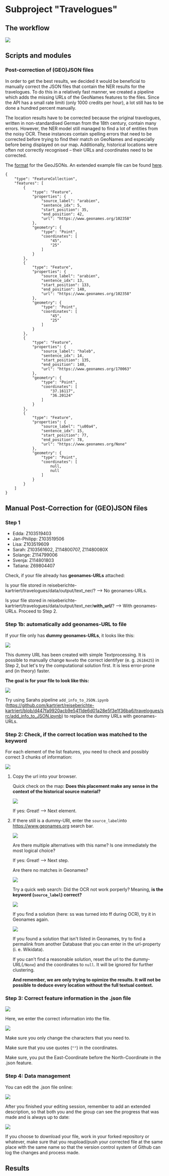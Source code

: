 # Subproject "Travelogues"

## The workflow
![](data/workflow.png)

## Scripts and modules


### Post-correction of (GEO)JSON files

In order to get the best results, we decided it would be beneficial to manually correct the JSON files
that contain the NER results for the travelogues. To do this in a relatively fast manner, we
created a pipeline which adds the missing URLs of the GeoNames features to the files. Since the API has a small rate limiti
(only 1000 credits per hour), a lot still has to be done a hundred percent manually.

The location results have to be corrected because the original travelogues, written in non-standardised German from the 18th century,
contain many errors. However, the NER model still managed to find a lot of entities from the noisy OCR. These instances contain
spelling errors that need to be corrected before trying to find their match on GeoNames and especially
before being displayed on our map. Additionally, historical locations were often not correctly recognised – their URLs and coordinates
need to be corrected.

The [format](https://en.wikipedia.org/wiki/GeoJSON) for the GeoJSONs.
An extended example file can be found [here](./data/output/text_ner/with_url/Z11480080X.json).
```
{
    "type": "FeatureCollection",
    "features": [
        {
            "type": "Feature",
            "properties": {
                "source_label": "arabien",
                "sentence_idx": 5,
                "start_position": 35,
                "end_position": 42,
                "url": "https://www.geonames.org/102358"
            },
            "geometry": {
                "type": "Point",
                "coordinates": [
                    "45",
                    "25"
                ]
            }
        },
        {
            "type": "Feature",
            "properties": {
                "source_label": "arabien",
                "sentence_idx": 13,
                "start_position": 133,
                "end_position": 140,
                "url": "https://www.geonames.org/102358"
            },
            "geometry": {
                "type": "Point",
                "coordinates": [
                    "45",
                    "25"
                ]
            }
        },
        {
            "type": "Feature",
            "properties": {
                "source_label": "haleb",
                "sentence_idx": 14,
                "start_position": 135,
                "end_position": 140,
                "url": "https://www.geonames.org/170063"
            },
            "geometry": {
                "type": "Point",
                "coordinates": [
                    "37.16117",
                    "36.20124"
                ]
            }
        },
        {
            "type": "Feature",
            "properties": {
                "source_label": "\u00a4",
                "sentence_idx": 15,
                "start_position": 77,
                "end_position": 78,
                "url": "https://www.geonames.org/None"
            },
            "geometry": {
                "type": "Point",
                "coordinates": [
                    null,
                    null
                ]
            }
        }
    ]
}
```

## Manual Post-Correction for (GEO)JSON files

### Step 1

- Edda: Z103519403
- Jan-Philipp: Z103519506
- Lisa: Z103519609
- Sarah: Z103561602, Z114800707, Z11480080X 
- Solange: Z114799006
- Svenja: Z114801803
- Tatiana: Z69804407

Check, if your file already has **geonames-URLs** attached:

Is your file stored in reiseberichte-kartriert/travelogues/data/output/text_ner/? --> No geonames-URLs.

Is your file stored in reiseberichte-kartriert/travelogues/data/output/text_ner/**with_url/**? --> With geonames-URLs. Proceed to Step 2.

### Step 1b: automatically add geonames-URL to file

If your file only has **dummy geonames-URLs**, it looks like this: 

![](data/dummyurl.png)

This dummy URL has been created with simple Textprocessing. It is possible to manually change ```None```to the correct identifyer (e. g. ```2618425```) in Step 2, but let's try the computational solution first. It is less error-prone and (in theory) faster.

**The goal is for your file to look like this:**

![](data/geonamesurl.png)

Try using Sarahs pipeline ```add_info_to_JSON.ipynb``` (https://github.com/kartriert/reiseberichte-kartriert/blob/d447fa9920acb9e5411de6d01a28e5f3e1f36ba6/travelogues/src/add_info_to_JSON.ipynb) to replace the dummy URLs with geonames-URLs. 

### Step 2: Check, if the correct location was matched to the keyword

For each element of the list features, you need to check and possibly correct 3 chunks of information:

![](data/postcorrection.png)

1.  Copy the url into your browser. 
    
    Quick check on the map: **Does this placement make any sense in the context of the historical source material?**
    
    ![](data/postcorrection02.png)
    
    If yes: Great! --> Next element.
    
2.  If there still is a dummy-URl, enter the ```source_label```into https://www.geonames.org search bar.

    ![](data/postcorrectionkeffelsdorf.png)
    
    Are there multiple alternatives with this name? Is one immediately the most logical choice?
    
    If yes: Great! --> Next step.
    
    Are there no matches in Geonames? 
    
    ![](data/postcorrectionkeffelsdorf02.png)
    
    Try a quick web search: Did the OCR not work porperly? Meaning, **is the keyword (```source_label```) correct?**
    
    ![](data/postcorrectionkeffelsdorf03.png)
    
    If you find a solution (here: ss was turned into ff during OCR), try it in Geonames again.
    
    ![](data/postcorrectionkeffelsdorf04.png)
    
    If you found a solution that isn't listed in Geonames, try to find a permalink from another Database that you can enter in the url-property (i. e. Wikidata).
    
    If you can't find a reasonable solution, reset the url to the dummy-URL(```/None```) and the coordinates to ```null```. It will be ignored for further clustering.
    
    **And remember, we are only trying to opimize the results. It will not be possible to deduce every location without the full textual context.**
    
### Step 3: Correct feature information in the .json file
 
![](data/postcorrectionkeffelsdorf05.png)

Here, we enter the correct information into the file.

![](data/postcorrectionkeffelsdorf06.png)

Make sure you only change the characters that you need to.

Make sure that you use quotes (```""```) in the coordinates.

Make sure, you put the East-Coordinate before the North-Coordinate in the .json feature.

### Step 4: Data management

You can edit the .json file online:

![](data/datamanagement.png)

After you finished your editing session, remember to add an extended description, so that both you and the group can see the progress that was made and is always up to date:

![](data/datamanagement02.png)

If you choose to download your file, work in your forked repository or whatever, make sure that you reupload/push your corrected file at the same place with the same name so that the version control system of Github can log the changes and process made.
    
## Results
